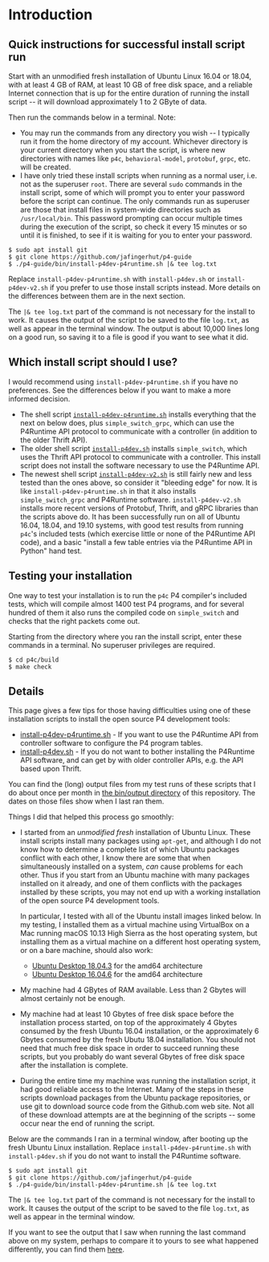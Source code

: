# Introduction


## Quick instructions for successful install script run

Start with an unmodified fresh installation of Ubuntu Linux 16.04 or
18.04, with at least 4 GB of RAM, at least 10 GB of free disk space,
and a reliable Internet connection that is up for the entire duration
of running the install script -- it will download approximately 1 to 2
GByte of data.

Then run the commands below in a terminal.  Note:
+ You may run the commands from any directory you wish -- I typically
  run it from the home directory of my account.  Whichever directory
  is your current directory when you start the script, is where new
  directories with names like `p4c`, `behavioral-model`, `protobuf`,
  `grpc`, etc. will be created.
+ I have only tried these install scripts when running as a normal
  user, i.e. not as the superuser `root`.  There are several `sudo`
  commands in the install script, some of which will prompt you to
  enter your password before the script can continue.  The only
  commands run as superuser are those that install files in
  system-wide directories such as `/usr/local/bin`.  This password
  prompting can occur multiple times during the execution of the
  script, so check it every 15 minutes or so until it is finished, to
  see if it is waiting for you to enter your password.
```
$ sudo apt install git
$ git clone https://github.com/jafingerhut/p4-guide
$ ./p4-guide/bin/install-p4dev-p4runtime.sh |& tee log.txt
```
Replace `install-p4dev-p4runtime.sh` with `install-p4dev.sh` or
`install-p4dev-v2.sh` if you prefer to use those install scripts
instead.  More details on the differences between them are in the next
section.

The `|& tee log.txt` part of the command is not necessary for the
install to work.  It causes the output of the script to be saved to
the file `log.txt`, as well as appear in the terminal window.  The
output is about 10,000 lines long on a good run, so saving it to a
file is good if you want to see what it did.


## Which install script should I use?

I would recommend using `install-p4dev-p4runtime.sh` if you have no
preferences.  See the differences below if you want to make a more
informed decision.

* The shell script
  [`install-p4dev-p4runtime.sh`](install-p4dev-p4runtime.sh)
  installs everything that the next on below does, plus
  `simple_switch_grpc`, which can use the P4Runtime API protocol to
  communicate with a controller (in addition to the older Thrift API).
* The older shell script [`install-p4dev.sh`](install-p4dev.sh)
  installs `simple_switch`, which uses the Thrift API protocol to
  communicate with a controller.  This install script does not install
  the software necessary to use the P4Runtime API.
* The newest shell script
  [`install-p4dev-v2.sh`](install-p4dev-v2.sh) is still fairly new
  and less tested than the ones above, so consider it "bleeding edge"
  for now.  It is like `install-p4dev-p4runtime.sh` in that it also
  installs `simple_switch_grpc` and P4Runtime software.
  `install-p4dev-v2.sh` installs more recent versions of Protobuf,
  Thrift, and gRPC libraries than the scripts above do.  It has been
  successfully run on all of Ubuntu 16.04, 18.04, and 19.10 systems,
  with good test results from running `p4c`'s included tests (which
  exercise little or none of the P4Runtime API code), and a basic
  "install a few table entries via the P4Runtime API in Python" hand
  test.


## Testing your installation

One way to test your installation is to run the `p4c` P4 compiler's
included tests, which will compile almost 1400 test P4 programs, and
for several hundred of them it also runs the compiled code on
`simple_switch` and checks that the right packets come out.

Starting from the directory where you ran the install script, enter
these commands in a terminal.  No superuser privileges are required.
```
$ cd p4c/build
$ make check
```


## Details

This page gives a few tips for those having difficulties using one of
these installation scripts to install the open source P4 development
tools:

+ [install-p4dev-p4runtime.sh](install-p4dev-p4runtime.sh) - If you
  want to use the P4Runtime API from controller software to configure
  the P4 program tables.
+ [install-p4dev.sh](install-p4dev.sh) - If you do not want to bother
  installing the P4Runtime API software, and can get by with older
  controller APIs, e.g. the API based upon Thrift.

You can find the (long) output files from my test runs of these
scripts that I do about once per month in [the bin/output
directory](output/) of this repository.  The dates on those files show
when I last ran them.

Things I did that helped this process go smoothly:

+ I started from an _unmodified_ _fresh_ installation of Ubuntu Linux.
  These install scripts install many packages using `apt-get`, and
  although I do not know how to determine a complete list of which
  Ubuntu packages conflict with each other, I know there are some that
  when simultaneously installed on a system, _can_ cause problems for
  each other.  Thus if you start from an Ubuntu machine with many
  packages installed on it already, and one of them conflicts with the
  packages installed by these scripts, you may not end up with a
  working installation of the open source P4 development tools.
  
  In particular, I tested with all of the Ubuntu install images linked
  below.  In my testing, I installed them as a virtual machine using
  VirtualBox on a Mac running macOS 10.13 High Sierra as the host
  operating system, but installing them as a virtual machine on a
  different host operating system, or on a bare machine, should also
  work:
  + [Ubuntu Desktop 18.04.3](http://releases.ubuntu.com/18.04/ubuntu-18.04.3-desktop-amd64.iso) for the amd64 architecture
  + [Ubuntu Desktop 16.04.6](http://releases.ubuntu.com/16.04/ubuntu-16.04.6-desktop-amd64.iso) for the amd64 architecture
+ My machine had 4 GBytes of RAM available.  Less than 2 Gbytes will
  almost certainly not be enough.
+ My machine had at least 10 Gbytes of free disk space before the
  installation process started, on top of the approximately 4 Gbytes
  consumed by the fresh Ubuntu 16.04 installation, or the
  approximately 6 Gbytes consumed by the fresh Ubutu 18.04
  installation.  You should not need that much free disk space in
  order to succeed running these scripts, but you probably do want
  several Gbytes of free disk space after the installation is
  complete.
+ During the entire time my machine was running the installation
  script, it had good reliable access to the Internet.  Many of the
  steps in these scripts download packages from the Ubuntu package
  repositories, or use git to download source code from the Github.com
  web site.  Not all of these download attempts are at the beginning
  of the scripts -- some occur near the end of running the script.

Below are the commands I ran in a terminal window, after booting up
the fresh Ubuntu Linux installation.  Replace
`install-p4dev-p4runtime.sh` with `install-p4dev.sh` if you do not
want to install the P4Runtime software.

```
$ sudo apt install git
$ git clone https://github.com/jafingerhut/p4-guide
$ ./p4-guide/bin/install-p4dev-p4runtime.sh |& tee log.txt
```

The `|& tee log.txt` part of the command is not necessary for the
install to work.  It causes the output of the script to be saved to
the file `log.txt`, as well as appear in the terminal window.

If you want to see the output that I saw when running the last command
above on my system, perhaps to compare it to yours to see what
happened differently, you can find them [here](output/).
